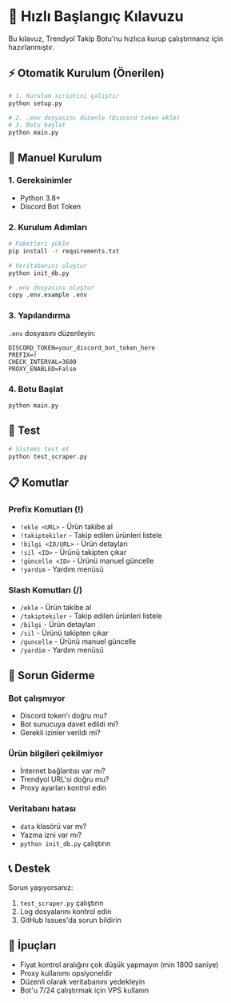 # 🚀 Hızlı Başlangıç Kılavuzu

Bu kılavuz, Trendyol Takip Botu'nu hızlıca kurup çalıştırmanız için hazırlanmıştır.

## ⚡ Otomatik Kurulum (Önerilen)

```bash
# 1. Kurulum scriptini çalıştır
python setup.py

# 2. .env dosyasını düzenle (Discord token ekle)
# 3. Botu başlat
python main.py
```

## 🔧 Manuel Kurulum

### 1. Gereksinimler
- Python 3.8+
- Discord Bot Token

### 2. Kurulum Adımları

```bash
# Paketleri yükle
pip install -r requirements.txt

# Veritabanını oluştur
python init_db.py

# .env dosyasını oluştur
copy .env.example .env
```

### 3. Yapılandırma

`.env` dosyasını düzenleyin:
```env
DISCORD_TOKEN=your_discord_bot_token_here
PREFIX=!
CHECK_INTERVAL=3600
PROXY_ENABLED=False
```

### 4. Botu Başlat

```bash
python main.py
```

## 🧪 Test

```bash
# Sistemi test et
python test_scraper.py
```

## 📋 Komutlar

### Prefix Komutları (!)
- `!ekle <URL>` - Ürün takibe al
- `!takiptekiler` - Takip edilen ürünleri listele
- `!bilgi <ID/URL>` - Ürün detayları
- `!sil <ID>` - Ürünü takipten çıkar
- `!güncelle <ID>` - Ürünü manuel güncelle
- `!yardım` - Yardım menüsü

### Slash Komutları (/)
- `/ekle` - Ürün takibe al
- `/takiptekiler` - Takip edilen ürünleri listele
- `/bilgi` - Ürün detayları
- `/sil` - Ürünü takipten çıkar
- `/guncelle` - Ürünü manuel güncelle
- `/yardim` - Yardım menüsü

## 🔧 Sorun Giderme

### Bot çalışmıyor
- Discord token'ı doğru mu?
- Bot sunucuya davet edildi mi?
- Gerekli izinler verildi mi?

### Ürün bilgileri çekilmiyor
- İnternet bağlantısı var mı?
- Trendyol URL'si doğru mu?
- Proxy ayarları kontrol edin

### Veritabanı hatası
- `data` klasörü var mı?
- Yazma izni var mı?
- `python init_db.py` çalıştırın

## 📞 Destek

Sorun yaşıyorsanız:
1. `test_scraper.py` çalıştırın
2. Log dosyalarını kontrol edin
3. GitHub Issues'da sorun bildirin

## 🎯 İpuçları

- Fiyat kontrol aralığını çok düşük yapmayın (min 1800 saniye)
- Proxy kullanımı opsiyoneldir
- Düzenli olarak veritabanını yedekleyin
- Bot'u 7/24 çalıştırmak için VPS kullanın